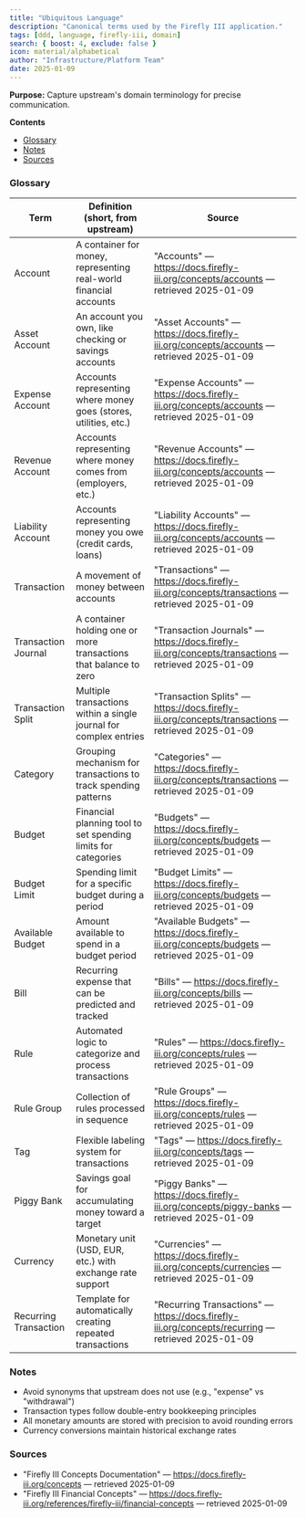 ```yaml
---
title: "Ubiquitous Language"
description: "Canonical terms used by the Firefly III application."
tags: [ddd, language, firefly-iii, domain]
search: { boost: 4, exclude: false }
icon: material/alphabetical
author: "Infrastructure/Platform Team"
date: 2025-01-09
---
```


**Purpose:** Capture upstream's domain terminology for precise communication.

**Contents**
- [Glossary](#glossary)
- [Notes](#notes)
- [Sources](#sources)

### Glossary

| Term | Definition (short, from upstream) | Source |
|------|-----------------------------------|--------|
| Account | A container for money, representing real-world financial accounts | "Accounts" — https://docs.firefly-iii.org/concepts/accounts — retrieved 2025-01-09 |
| Asset Account | An account you own, like checking or savings accounts | "Asset Accounts" — https://docs.firefly-iii.org/concepts/accounts — retrieved 2025-01-09 |
| Expense Account | Accounts representing where money goes (stores, utilities, etc.) | "Expense Accounts" — https://docs.firefly-iii.org/concepts/accounts — retrieved 2025-01-09 |
| Revenue Account | Accounts representing where money comes from (employers, etc.) | "Revenue Accounts" — https://docs.firefly-iii.org/concepts/accounts — retrieved 2025-01-09 |
| Liability Account | Accounts representing money you owe (credit cards, loans) | "Liability Accounts" — https://docs.firefly-iii.org/concepts/accounts — retrieved 2025-01-09 |
| Transaction | A movement of money between accounts | "Transactions" — https://docs.firefly-iii.org/concepts/transactions — retrieved 2025-01-09 |
| Transaction Journal | A container holding one or more transactions that balance to zero | "Transaction Journals" — https://docs.firefly-iii.org/concepts/transactions — retrieved 2025-01-09 |
| Transaction Split | Multiple transactions within a single journal for complex entries | "Transaction Splits" — https://docs.firefly-iii.org/concepts/transactions — retrieved 2025-01-09 |
| Category | Grouping mechanism for transactions to track spending patterns | "Categories" — https://docs.firefly-iii.org/concepts/transactions — retrieved 2025-01-09 |
| Budget | Financial planning tool to set spending limits for categories | "Budgets" — https://docs.firefly-iii.org/concepts/budgets — retrieved 2025-01-09 |
| Budget Limit | Spending limit for a specific budget during a period | "Budget Limits" — https://docs.firefly-iii.org/concepts/budgets — retrieved 2025-01-09 |
| Available Budget | Amount available to spend in a budget period | "Available Budgets" — https://docs.firefly-iii.org/concepts/budgets — retrieved 2025-01-09 |
| Bill | Recurring expense that can be predicted and tracked | "Bills" — https://docs.firefly-iii.org/concepts/bills — retrieved 2025-01-09 |
| Rule | Automated logic to categorize and process transactions | "Rules" — https://docs.firefly-iii.org/concepts/rules — retrieved 2025-01-09 |
| Rule Group | Collection of rules processed in sequence | "Rule Groups" — https://docs.firefly-iii.org/concepts/rules — retrieved 2025-01-09 |
| Tag | Flexible labeling system for transactions | "Tags" — https://docs.firefly-iii.org/concepts/tags — retrieved 2025-01-09 |
| Piggy Bank | Savings goal for accumulating money toward a target | "Piggy Banks" — https://docs.firefly-iii.org/concepts/piggy-banks — retrieved 2025-01-09 |
| Currency | Monetary unit (USD, EUR, etc.) with exchange rate support | "Currencies" — https://docs.firefly-iii.org/concepts/currencies — retrieved 2025-01-09 |
| Recurring Transaction | Template for automatically creating repeated transactions | "Recurring Transactions" — https://docs.firefly-iii.org/concepts/recurring — retrieved 2025-01-09 |

### Notes
- Avoid synonyms that upstream does not use (e.g., "expense" vs "withdrawal")
- Transaction types follow double-entry bookkeeping principles
- All monetary amounts are stored with precision to avoid rounding errors
- Currency conversions maintain historical exchange rates

### Sources
- "Firefly III Concepts Documentation" — https://docs.firefly-iii.org/concepts — retrieved 2025-01-09
- "Firefly III Financial Concepts" — https://docs.firefly-iii.org/references/firefly-iii/financial-concepts — retrieved 2025-01-09

<!-- ai-docs-metadata
{"last_audit":"2025-01-09","fingerprints":{"sources":{"https://docs.firefly-iii.org/concepts":"sha256:pending","https://docs.firefly-iii.org/references/firefly-iii/financial-concepts":"sha256:pending"},"sections":{"ubiquitous-language":"sha256:pending"}}}
-->
